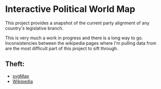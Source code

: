# Interactive Political World Map
This project provides a snapshot of the current party alignment of any country's legislative branch.

This is very much a work in progress and there is a long way to go. Inconsistencies between the wikipedia pages where I'm pulling data from are the most difficult part of this project to sift through.

## Theft:
 - [svgMap](https://github.com/StephanWagner/svgMap)
 - [Wikipedia](https://en.wikipedia.org/wiki/Main_Page)

